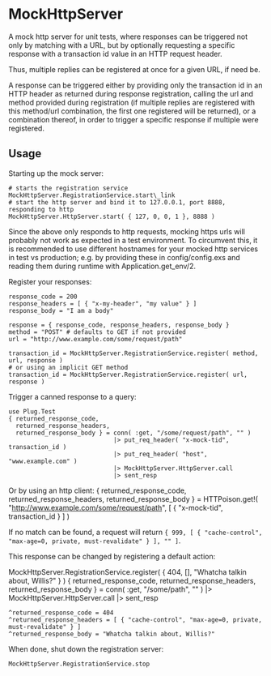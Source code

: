 MockHttpServer
==============

A mock http server for unit tests, where responses can be triggered not only by
matching with a URL, but by optionally requesting a specific response with a
transaction id value in an HTTP request header.

Thus, multiple replies can be registered at once for a given URL, if need be.

A response can be triggered either by providing only the transaction id in an
HTTP header as returned during response registration, calling the url and method
provided during registration (if multiple replies are registered with this 
method/url combination, the first one registered will be returned), or a 
combination thereof, in order to trigger a specific response if multiple were
registered.

## Usage
Starting up the mock server:
    
    # starts the registration service
    MockHttpServer.RegistrationService.start\_link
    # start the http server and bind it to 127.0.0.1, port 8888, responding to http
    MockHttpServer.HttpServer.start( { 127, 0, 0, 1 }, 8888 )
   
Since the above only responds to http requests, mocking https urls will probably
not work as expected in a test environment. To circumvent this, it is recommended
to use different hostnames for your mocked http services in test vs production;
e.g. by providing these in config/config.exs and reading them during runtime
with Application.get\_env/2.


Register your responses:
  
    response_code = 200
    response_headers = [ { "x-my-header", "my value" } ]
    response_body = "I am a body"

    response = { response_code, response_headers, response_body }
    method = "POST" # defaults to GET if not provided
    url = "http://www.example.com/some/request/path"

    transaction_id = MockHttpServer.RegistrationService.register( method, url, response )
    # or using an implicit GET method
    transaction_id = MockHttpServer.RegistrationService.register( url, response )

Trigger a canned response to a query:

    use Plug.Test
    { returned_response_code,
      returned_response_headers,
      returned_response_body } = conn( :get, "/some/request/path", "" )
                                 |> put_req_header( "x-mock-tid", transaction_id )
                                 |> put_req_header( "host", "www.example.com" )
                                 |> MockHttpServer.HttpServer.call
                                 |> sent_resp

Or by using an http client:
    { returned_response_code,
      returned_response_headers,
      returned_response_body } = HTTPoison.get!( "http://www.example.com/some/request/path",
                                                 [ { "x-mock-tid", transaction_id } ] ) 

If no match can be found, a request will return
`{ 999, [ { "cache-control", "max-age=0, private, must-revalidate" } ], "" ]`.

This response can be changed by registering a default action:

  MockHttpServer.RegistrationService.register( { 404, [], "Whatcha talkin about, Willis?" } )
    { returned_response_code,
      returned_response_headers,
      returned_response_body } = conn( :get, "/some/path", "" )
                                 |> MockHttpServer.HttpServer.call
                                 |> sent_resp
    
    ^returned_response_code = 404
    ^returned_response_headers = [ { "cache-control", "max-age=0, private, must-revalidate" } ]
    ^returned_response_body = "Whatcha talkin about, Willis?"

When done, shut down the registration server:

    MockHttpServer.RegistrationService.stop
